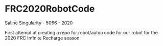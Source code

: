 # FRC2020RobotCode

Saline Singularity - 5066 - 2020

First attempt at creating a repo for robot/auton code for our robot for the 2020 FRC Infinite Recharge season. 
